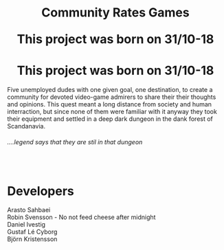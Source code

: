 <h1 align="center"> Community Rates Games 
  <p align="center"> This project was born on 31/10-18 </p></h1>
<h1 align="center"> This project was born on 31/10-18 </h1>

Five unemployed dudes with one given goal, one destination, to create a community for devoted video-game admirers to share their their thoughts and opinions.
This quest meant a long distance from society and human interraction, but since none of them were familiar with it anyway they took their equipment and settled in a deep dark dungeon in the dank forest of Scandanavia.
<br />

###### ....legend says that they are stil in that dungeon

<br />

# Developers
Arasto Sahbaei <br />
Robin Svensson - No not feed cheese after midnight<br />
Daniel Ivestig <br />
Gustaf Lé Cyborg <br />
Björn Kristensson

